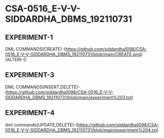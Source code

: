 # CSA-0516_E-V-V-SIDDARDHA_DBMS_192110731
## EXPERIMENT-1
DML COMMANDS(CREATE)-(https://github.com/siddardha1098/CSA-0516_E-V-V-SIDDARDHA_DBMS_192110731/blob/main/CREATE.png)
(ALTER)-()

## EXPERIMENT-3
DML COMMANDS(INSERT,DELETE)-(https://github.com/siddardha1098/CSA-0516_E-V-V-SIDDARDHA_DBMS_192110731/blob/main/experiment%203.txt)
## EXPERIMENT-4
dml commands(UPDATE,DELETE)-(https://github.com/siddardha1098/CSA-0516_E-V-V-SIDDARDHA_DBMS_192110731/blob/main/experiment%204.txt)
